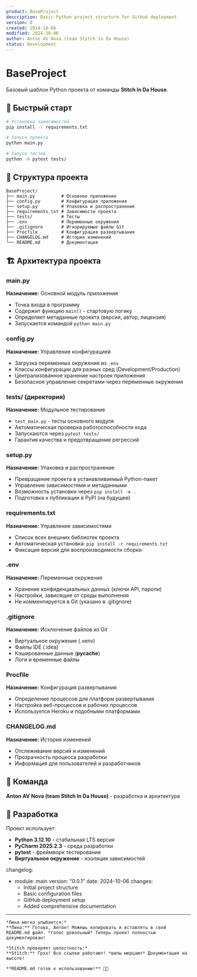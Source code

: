 ```yaml
---
product: BaseProject
description: Basic Python project structure for GitHub deployment
version: 0
created: 2024-10-06
modified: 2024-10-06
author: Anton AV Nova (team Stitch In Da House)
status: Development
---
```


# BaseProject

Базовый шаблон Python проекта от команды **Stitch In Da House**.

## 🚀 Быстрый старт

```bash
# Установка зависимостей
pip install -r requirements.txt

# Запуск проекта
python main.py

# Запуск тестов
python -m pytest tests/
```

## 📁 Структура проекта

```
BaseProject/
├── main.py          # Основное приложение
├── config.py        # Конфигурация приложения
├── setup.py         # Упаковка и распространение
├── requirements.txt # Зависимости проекта
├── tests/           # Тесты
├── .env             # Переменные окружения
├── .gitignore       # Игнорируемые файлы Git
├── Procfile         # Конфигурация развертывания
├── CHANGELOG.md     # История изменений
└── README.md        # Документация
```

## 🏗️ Архитектура проекта

### main.py
**Назначение:** Основной модуль приложения
- Точка входа в программу
- Содержит функцию `main()` - стартовую логику
- Определяет метаданные проекта (версия, автор, лицензия)
- Запускается командой `python main.py`

### config.py  
**Назначение:** Управление конфигурацией
- Загрузка переменных окружения из `.env`
- Классы конфигурации для разных сред (Development/Production)
- Централизованное хранение настроек приложения
- Безопасное управление секретами через переменные окружения

### tests/ (директория)
**Назначение:** Модульное тестирование
- `test_main.py` - тесты основного модуля
- Автоматическая проверка работоспособности кода
- Запускаются через `pytest tests/`
- Гарантия качества и предотвращение регрессий

### setup.py
**Назначение:** Упаковка и распространение
- Превращение проекта в устанавливаемый Python-пакет
- Управление зависимостями и метаданными
- Возможность установки через `pip install -e .`
- Подготовка к публикации в PyPI (на будущее)

### requirements.txt
**Назначение:** Управление зависимостями
- Список всех внешних библиотек проекта
- Автоматическая установка: `pip install -r requirements.txt`
- Фиксация версий для воспроизводимости сборки

### .env
**Назначение:** Переменные окружения
- Хранение конфиденциальных данных (ключи API, пароли)
- Настройки, зависящие от среды выполнения
- Не комментируется в Git (указано в .gitignore)

### .gitignore
**Назначение:** Исключение файлов из Git
- Виртуальное окружение (.venv)
- Файлы IDE (.idea)
- Кэшированные данные (__pycache__)
- Логи и временные файлы

### Procfile
**Назначение:** Конфигурация развертывания
- Определение процессов для платформ развертывания
- Настройка веб-процессов и рабочих процессов
- Используется Heroku и подобными платформами

### CHANGELOG.md
**Назначение:** История изменений
- Отслеживание версий и изменений
- Прозрачность процесса разработки
- Информация для пользователей и разработчиков

## 👥 Команда

**Anton AV Nova (team Stitch In Da House)** - разработка и архитектура

## 🔧 Разработка

Проект использует:
- **Python 3.12.10** - стабильная LTS версия
- **PyCharm 2025.2.3** - среда разработки  
- **pytest** - фреймворк тестирования
- **Виртуальное окружение** - изоляция зависимостей

changelog:
  - module: main
    version: "0.0.1"
    date: 2024-10-06
    changes:
      - Initial project structure
      - Basic configuration files
      - GitHub deployment setup
      - Added comprehensive documentation
---

```text
*Лина мягко улыбается:*
**Лина:** Готово, Антон! Можешь копировать и вставлять в свой README.md файл. *голос довольный* Теперь проект полностью документирован!

*Stitch проверяет целостность:*
**Stitch:** Грхх! Все ссылки работают! *шипы мерцают* Документация на высоте!

**README.md готов к использованию!** 📄✨
```
